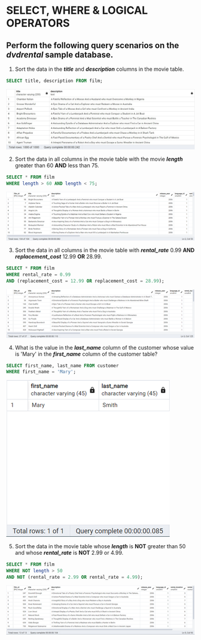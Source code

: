 # SELECT, WHERE & LOGICAL OPERATORS
## Perform the following query scenarios on the ***dvdrental*** sample database.

1. Sort the data in the ***title*** and ***description*** columns in the movie table.
```sql
SELECT title, description FROM film;
```
![1](Assignment-1/assets/1.jpg)

2. Sort the data in all columns in the movie table with the movie ***length*** greater than 60 **AND** less than 75.
```sql
SELECT * FROM film
WHERE length > 60 AND length < 75;
```
![2](Assignment-1/assets/2.png)

3. Sort the data in all columns in the movie table with ***rental_rate*** 0.99 **AND** ***replacement_cost*** 12.99 **OR** 28.99.
```sql
SELECT * FROM film
WHERE rental_rate = 0.99
AND (replacement_cost = 12.99 OR replacement_cost = 28.99);
```
![3](Assignment-1/assets/3.png)

4. What is the value in the ***last_name*** column of the customer whose value is 'Mary' in the ***first_name*** column of the customer table?
```sql
SELECT first_name, last_name FROM customer
WHERE first_name = 'Mary';
```
![4](Assignment-1/assets/4.png)

5. Sort the data in the movie table whose ***length*** is **NOT** greater than 50 and whose ***rental_rate*** is **NOT** 2.99 or 4.99.
```sql
SELECT * FROM film
WHERE NOT length > 50
AND NOT (rental_rate = 2.99 OR rental_rate = 4.99);
```
![5](Assignment-1/assets/5.png)
